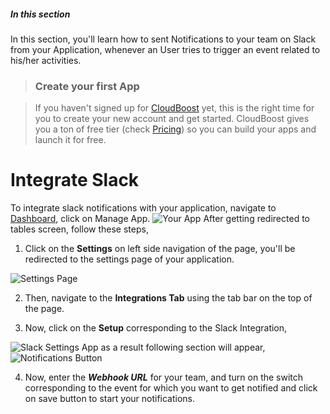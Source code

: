 ##### In this section

In this section, you'll learn how to sent Notifications to your team on Slack from your Application, whenever an User tries to trigger an event related to his/her activities.

>### Create your first App

>If you haven't signed up for [CloudBoost](https://www.cloudboost.io) yet, this is the right time for you to create your new account and get started. CloudBoost gives you a ton of free tier (check [Pricing](https://www.cloudboost.io/pricing)) so you can build your apps and launch it for free.

# Integrate Slack

To integrate slack notifications with your application, navigate to <a href="https://dashboard.cloudboost.io">Dashboard</a>, click on <span class="tut-snippet">Manage App</span>.
<img class="settings_img" alt="Your App" src="http://i.imgur.com/PlVMCfC.png">
 After getting redirected to tables screen, follow these steps,

1. Click on the **Settings** on left side navigation of the page, you'll be redirected to the settings page of your application.
<img class="settings_img" alt="Settings Page" src="http://i.imgur.com/yhc0yi5.png">

2. Then, navigate to the **Integrations Tab** using the tab bar on the top of the page.

3. Now, click on the **Setup** corresponding to the Slack Integration,
<img class="settings_img" alt="Slack Settings App" src="http://i.imgur.com/BAN7Zls.png">
as a result following section will appear,
<img class="settings_img" alt="Notifications Button" src="http://i.imgur.com/CksS7mJ.png">

4. Now, enter the **_Webhook URL_** for your team, and turn on the switch corresponding to the event for which you want to get notified and click on save button to start your notifications.